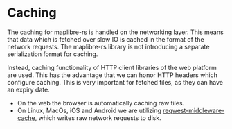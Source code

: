 # Caching

The caching for maplibre-rs is handled on the networking layer. This means that data which is fetched over slow IO is cached in
the format of the network requests. The maplibre-rs library is not introducing a separate serialization format for caching.

Instead, caching functionality of HTTP client libraries of the web platform are used. This has the advantage that we can
honor HTTP headers which configure caching. This is very important for fetched tiles, as they can have an expiry date.

* On the web the browser is automatically caching raw tiles.
* On Linux, MacOs, iOS and Android we are
  utilizing [reqwest-middleware-cache](https://crates.io/crates/reqwest-middleware-cache/), which writes raw network
  requests to disk.